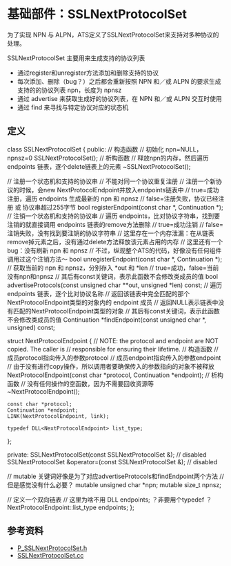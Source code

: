# 基础部件：SSLNextProtocolSet

为了实现 NPN 与 ALPN，ATS定义了SSLNextProtocolSet来支持对多种协议的处理。

SSLNextProtocolSet 主要用来生成支持的协议列表

  - 通过register和unregister方法添加和删除支持的协议
  - 每次添加、删除（bug？）之后都会重新按照 NPN 和／或 ALPN 的要求生成支持的的协议列表 npn，长度为 npnsz
  - 通过 advertise 来获取生成好的协议列表，在 NPN 和／或 ALPN 交互时使用
  - 通过 find 来寻找与特定协议对应的状态机

## 定义

class SSLNextProtocolSet
{
public:
  // 构造函数
  // 初始化 npn=NULL，npnsz=0 
  SSLNextProtocolSet();
  // 析构函数
  // 释放npn的内存，然后遍历 endpoints 链表，逐个delete链表上的元素
  ~SSLNextProtocolSet();

  // 注册一个状态机和支持的协议串
  // 不能对同一个协议重复注册
  // 注册一个新协议的时候，会new NextProtocolEndpoint并放入endpoints链表中
  // true=成功注册，遍历 endpoints 生成最新的 npn 和 npnsz
  // false=注册失败，协议已经注册 或 协议串超过255字节
  bool registerEndpoint(const char *, Continuation *);
  // 注销一个状态机和支持的协议串
  // 遍历 endpoints，比对协议字符串，找到要注销的就直接调用 endpoints 链表的remove方法删除
  // true=成功注销
  // false=注销失败，没有找到要注销的协议字符串
  // 这里存在一个内存泄漏：在从链表remove掉元素之后，没有通过delete方法释放该元素占用的内存
  // 这里还有一个bug：没有刷新 npn 和 npnsz
  // 不过，纵观整个ATS的代码，好像没有任何组件调用过这个注销方法～
  bool unregisterEndpoint(const char *, Continuation *);
  // 获取当前的 npn 和 npnsz，分别存入 *out 和 *len
  // true=成功，false=当前没有npn和npnsz
  // 其后有const关键词，表示此函数不会修改类成员的值
  bool advertiseProtocols(const unsigned char **out, unsigned *len) const;
  // 遍历 endpoints 链表，逐个比对协议名称
  // 返回该链表中完全匹配的那个NextProtocolEndpoint类型的对象内的 endpoint 成员
  // 返回NULL表示链表中没有匹配的NextProtocolEndpoint类型的对象
  // 其后有const关键词，表示此函数不会修改类成员的值
  Continuation *findEndpoint(const unsigned char *, unsigned) const;

  struct NextProtocolEndpoint {
    // NOTE: the protocol and endpoint are NOT copied. The caller is
    // responsible for ensuring their lifetime.
    // 构造函数
    // 成员protocol指向传入的参数protocol
    // 成员endpoint指向传入的参数endpoint
    // 由于没有进行copy操作，所以调用者要确保传入的参数指向的对象不被释放
    NextProtocolEndpoint(const char *protocol, Continuation *endpoint);
    // 析构函数
    // 没有任何操作的空函数，因为不需要回收资源等
    ~NextProtocolEndpoint();

    const char *protocol;
    Continuation *endpoint;
    LINK(NextProtocolEndpoint, link);

    typedef DLL<NextProtocolEndpoint> list_type;
  };

private:
  SSLNextProtocolSet(const SSLNextProtocolSet &);            // disabled
  SSLNextProtocolSet &operator=(const SSLNextProtocolSet &); // disabled

  // mutable 关键词好像是为了对应advertiseProtocols和findEndpoint两个方法
  // 但是感觉没有什么必要？
  mutable unsigned char *npn;
  mutable size_t npnsz;

  // 定义一个双向链表
  // 这里为啥不用 DLL<NextProtocolEndpoint> endpoints; ？非要用个typedef ？
  NextProtocolEndpoint::list_type endpoints;
};

## 参考资料

- [P_SSLNextProtocolSet.h](http://github.com/apache/trafficserver/tree/master/iocore/net/P_SSLNextProtocolSet.h)
- [SSLNextProtocolSet.cc](http://github.com/apache/trafficserver/tree/master/iocore/net/SSLNextProtocolSet.cc)
